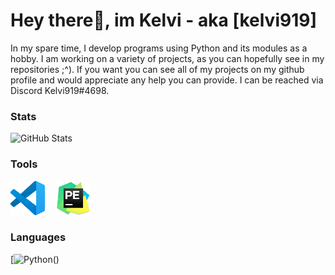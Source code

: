 # Hey there👋, im Kelvi - aka [kelvi919]

In my spare time, I develop programs using Python and its modules as a hobby.
I am working on a variety of projects, as you can hopefully see in my repositories ;^).
If you want you can see all of my projects on my github profile and would appreciate any help you can provide. 
I can be reached via Discord Kelvi919#4698.


### Stats

![GitHub Stats](https://github-readme-stats.vercel.app/api?username=kelvi919&theme=radical)




### Tools

[![VSCode](https://github.com/kelvi919/Kelvi919/blob/master/assets/vscode.png)](https://code.visualstudio.com/)  
[![Pycharm](https://github.com/kelvi919/Kelvi919/blob/master/assets/pycharm.png)](https://www.jetbrains.com)

### Languages 
[![Python()](https://www.python.org)
